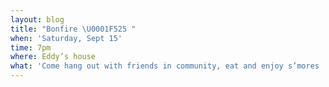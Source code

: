 ```yaml
---
layout: blog
title: "Bonfire \U0001F525 "
when: 'Saturday, Sept 15'
time: 7pm
where: Eddy’s house
what: 'Come hang out with friends in community, eat and enjoy s’mores '
---
```


